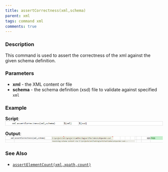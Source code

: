 ```yaml
---
title: assertCorrectness(xml,schema)
parent: xml
tags: command xml
comments: true
---
```


### Description
This command is used to assert the correctness of the xml against the given schema definition.

### Parameters
- **xml** - the XML content or file
- **schema** \- the schema definition (xsd) file to validate against specified `xml`


### Example
**Script**:<br/>
![](image/assertCorrectness_01.png)

**Output**:<br/>
![](image/assertCorrectness_02.png)


### See Also
- [`assertElementCount(xml,xpath,count)`](assertElementCount(xml,xpath,count))
